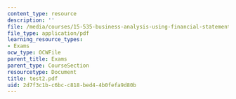 ```yaml
---
content_type: resource
description: ''
file: /media/courses/15-535-business-analysis-using-financial-statements-spring-2003/2d7f3c1bc6bcc818bed44b0fefa9d80b_test2.pdf
file_type: application/pdf
learning_resource_types:
- Exams
ocw_type: OCWFile
parent_title: Exams
parent_type: CourseSection
resourcetype: Document
title: test2.pdf
uid: 2d7f3c1b-c6bc-c818-bed4-4b0fefa9d80b
---
```

